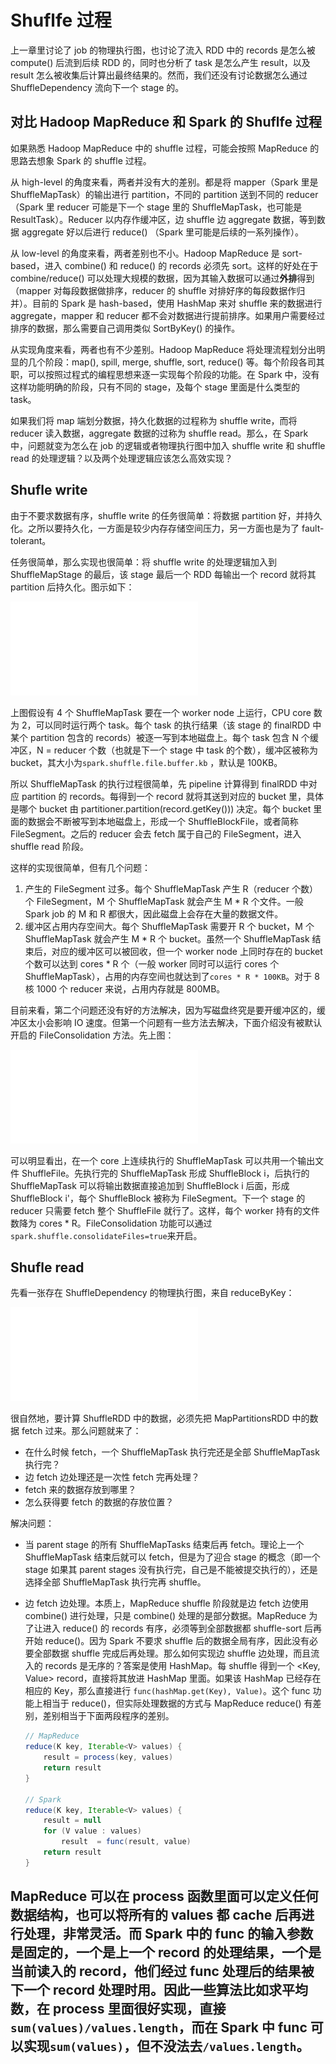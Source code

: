 # Shuflfe 过程

上一章里讨论了 job 的物理执行图，也讨论了流入 RDD 中的 records 是怎么被 compute() 后流到后续 RDD 的，同时也分析了 task 是怎么产生 result，以及 result 怎么被收集后计算出最终结果的。然而，我们还没有讨论数据怎么通过 ShuffleDependency 流向下一个 stage 的。

## 对比 Hadoop MapReduce 和 Spark 的 Shuflfe 过程
如果熟悉 Hadoop MapReduce 中的 shuffle 过程，可能会按照 MapReduce 的思路去想象 Spark 的 shuffle 过程。

从 high-level 的角度来看，两者并没有大的差别。都是将 mapper（Spark 里是 ShuffleMapTask）的输出进行 partition，不同的 partition 送到不同的  reducer（Spark 里 reducer 可能是下一个 stage 里的 ShuffleMapTask，也可能是 ResultTask）。Reducer 以内存作缓冲区，边 shuffle 边 aggregate 数据，等到数据 aggregate 好以后进行 reduce() （Spark 里可能是后续的一系列操作）。

从 low-level  的角度来看，两者差别也不小。Hadoop MapReduce 是 sort-based，进入 combine() 和 reduce() 的 records 必须先 sort。这样的好处在于 combine/reduce() 可以处理大规模的数据，因为其输入数据可以通过**外排**得到（mapper 对每段数据做排序，reducer 的 shuffle 对排好序的每段数据作归并）。目前的 Spark 是 hash-based，使用 HashMap 来对 shuffle 来的数据进行 aggregate，mapper 和 reducer 都不会对数据进行提前排序。如果用户需要经过排序的数据，那么需要自己调用类似 SortByKey() 的操作。

从实现角度来看，两者也有不少差别。Hadoop MapReduce 将处理流程划分出明显的几个阶段：map(), spill, merge, shuffle, sort, reduce() 等。每个阶段各司其职，可以按照过程式的编程思想来逐一实现每个阶段的功能。在 Spark 中，没有这样功能明确的阶段，只有不同的 stage，及每个 stage 里面是什么类型的 task。

如果我们将 map 端划分数据，持久化数据的过程称为 shuffle write，而将 reducer 读入数据，aggregate 数据的过称为 shuffle read。那么，在 Spark 中，问题就变为怎么在 job 的逻辑或者物理执行图中加入 shuffle write 和 shuffle read 的处理逻辑？以及两个处理逻辑应该怎么高效实现？

## Shufle write

由于不要求数据有序，shuffle write 的任务很简单：将数据 partition 好，并持久化。之所以要持久化，一方面是较少内存存储空间压力，另一方面也是为了 fault-tolerant。

任务很简单，那么实现也很简单：将 shuffle write 的处理逻辑加入到 ShuffleMapStage 的最后，该 stage 最后一个 RDD 每输出一个 record 就将其 partition 后持久化。图示如下：

![shuffle-write-no-consolidation](figures/shuffle-write-no-consolidation.pdf)

上图假设有 4 个 ShuffleMapTask 要在一个 worker node 上运行，CPU core 数为 2，可以同时运行两个 task。每个 task 的执行结果（该 stage 的 finalRDD 中某个 partition 包含的 records）被逐一写到本地磁盘上。每个 task 包含 N 个缓冲区，N = reducer 个数（也就是下一个 stage 中 task 的个数），缓冲区被称为 bucket，其大小为`spark.shuffle.file.buffer.kb` ，默认是 100KB。

所以 ShuffleMapTask 的执行过程很简单，先 pipeline 计算得到 finalRDD 中对应 partition 的 records。每得到一个 record 就将其送到对应的 bucket 里，具体是哪个 bucket 由 partitioner.partition(record.getKey())) 决定。每个 bucket 里面的数据会不断被写到本地磁盘上，形成一个 ShuffleBlockFile，或者简称 FileSegment。之后的 reducer 会去 fetch 属于自己的 FileSegment，进入 shuffle read 阶段。

这样的实现很简单，但有几个问题：

1. 产生的 FileSegment 过多。每个 ShuffleMapTask 产生 R（reducer 个数）个 FileSegment，M 个 ShuffleMapTask 就会产生 M * R 个文件。一般 Spark job 的 M 和 R 都很大，因此磁盘上会存在大量的数据文件。
2. 缓冲区占用内存空间大。每个  ShuffleMapTask 需要开 R 个 bucket，M 个 ShuffleMapTask 就会产生 M * R 个 bucket。虽然一个 ShuffleMapTask 结束后，对应的缓冲区可以被回收，但一个 worker node 上同时存在的 bucket 个数可以达到 cores * R 个（一般 worker 同时可以运行 cores 个 ShuffleMapTask），占用的内存空间也就达到了`cores * R * 100KB`。对于 8 核 1000 个 reducer 来说，占用内存就是 800MB。

目前来看，第二个问题还没有好的方法解决，因为写磁盘终究是要开缓冲区的，缓冲区太小会影响 IO 速度。但第一个问题有一些方法去解决，下面介绍没有被默认开启的 FileConsolidation 方法。先上图：

![shuffle-write-consolidation](figures/shuffle-write-consolidation.pdf)

可以明显看出，在一个 core 上连续执行的 ShuffleMapTask 可以共用一个输出文件 ShuffleFile。先执行完的 ShuffleMapTask 形成 ShuffleBlock i，后执行的 ShuffleMapTask 可以将输出数据直接追加到 ShuffleBlock i 后面，形成 ShuffleBlock i'，每个 ShuffleBlock 被称为 FileSegment。下一个 stage 的 reducer 只需要 fetch 整个 ShuffleFile 就行了。这样，每个 worker 持有的文件数降为 cores * R。FileConsolidation 功能可以通过`spark.shuffle.consolidateFiles=true`来开启。

## Shufle read
先看一张存在 ShuffleDependency 的物理执行图，来自 reduceByKey：

![reduceByKey](figures/reduceByKeyStage.pdf)

很自然地，要计算 ShuffleRDD 中的数据，必须先把 MapPartitionsRDD 中的数据 fetch 过来。那么问题就来了：

- 在什么时候 fetch，一个 ShuffleMapTask 执行完还是全部 ShuffleMapTask 执行完？
- 边 fetch 边处理还是一次性 fetch 完再处理？
- fetch 来的数据存放到哪里？
- 怎么获得要 fetch 的数据的存放位置？

 
解决问题：
- 当 parent stage 的所有 ShuffleMapTasks 结束后再 fetch。理论上一个 ShuffleMapTask 结束后就可以 fetch，但是为了迎合 stage 的概念（即一个 stage 如果其 parent stages 没有执行完，自己是不能被提交执行的），还是选择全部 ShuffleMapTask 执行完再 shuffle。
- 边 fetch 边处理。本质上，MapReduce shuffle 阶段就是边 fetch 边使用 combine() 进行处理，只是 combine() 处理的是部分数据。MapReduce 为了让进入 reduce() 的 records 有序，必须等到全部数据都 shuffle-sort 后再开始 reduce()。因为 Spark 不要求 shuffle 后的数据全局有序，因此没有必要全部数据 shuffle 完成后再处理。那么如何实现边 shuffle 边处理，而且流入的 records 是无序的？答案是使用 HashMap。每 shuffle 得到一个 \<Key, Value\> record，直接将其放进 HashMap 里面。如果该 HashMap 已经存在相应的 Key，那么直接进行 `func(hashMap.get(Key), Value)`。这个 func 功能上相当于 reduce()，但实际处理数据的方式与 MapReduce reduce() 有差别，差别相当于下面两段程序的差别。

	```java
	// MapReduce
	reduce(K key, Iterable<V> values) { 
		result = process(key, values)
		return result	
	}

	// Spark
	reduce(K key, Iterable<V> values) {
		result = null 
		for (V value : values) 
			result  = func(result, value)
		return result
	}
	```
MapReduce 可以在 process 函数里面可以定义任何数据结构，也可以将所有的 values 都 cache 后再进行处理，非常灵活。而 Spark 中的 func 的输入参数是固定的，一个是上一个 record 的处理结果，一个是当前读入的 record，他们经过 func 处理后的结果被下一个 record 处理时用。因此一些算法比如求平均数，在 process 里面很好实现，直接`sum(values)/values.length`，而在 Spark 中 func 可以实现`sum(values)`，但不没法去`/values.length`。
- 

 
 
